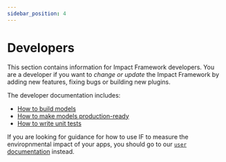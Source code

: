 ```yaml
---
sidebar_position: 4
---
```


# Developers

This section contains information for Impact Framework developers. You are a developer if you want to *change or update* the Impact Framework by adding new features, fixing bugs or building new plugins. 

The developer documentation includes:

* [How to build models](./how-to-build-plugins.md)
* [How to make models production-ready](./how-to-refine-plugins.md)
* [How to write unit tests](./how-to-test-if.md)


If you are looking for guidance for how to use IF to measure the enviropnmental impact of your apps, you should go to our [`user` documentation](../users/) instead.
